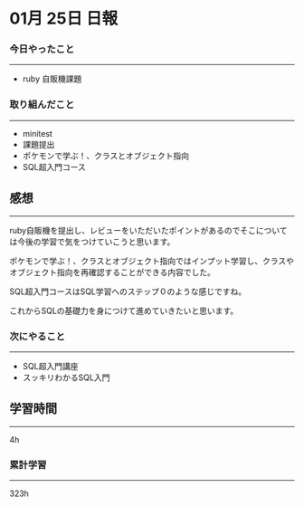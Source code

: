 #  01月 25日 日報
###  今日やったこと
---
* ruby 自販機課題

### 取り組んだこと
---
* minitest
* 課題提出
* ポケモンで学ぶ！、クラスとオブジェクト指向
* SQL超入門コース

##  感想
---
ruby自販機を提出し、レビューをいただいたポイントがあるのでそこについては今後の学習で気をつけていこうと思います。

ポケモンで学ぶ！、クラスとオブジェクト指向ではインプット学習し、クラスやオブジェクト指向を再確認することができる内容でした。

SQL超入門コースはSQL学習へのステップ０のような感じですね。

これからSQLの基礎力を身につけて進めていきたいと思います。

### 次にやること
---
* SQL超入門講座
* スッキリわかるSQL入門

##  学習時間
---

4h

###  累計学習
---

323h
